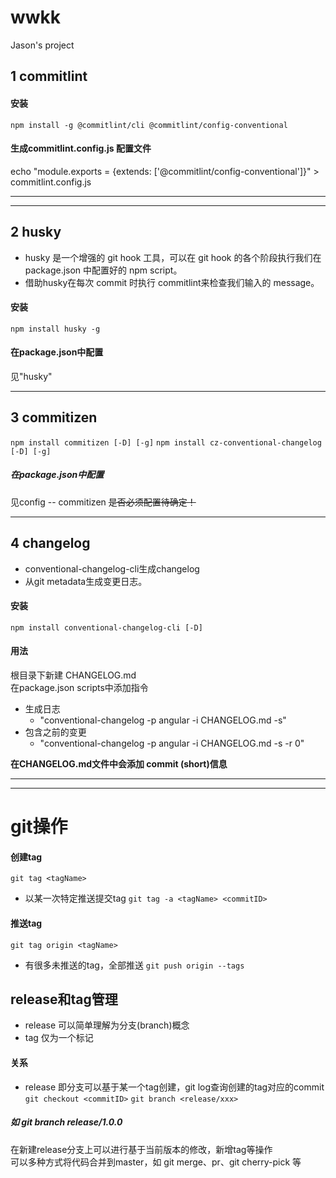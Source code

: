 # wwkk
Jason's project

## 1 commitlint
#### 安装
`npm install -g @commitlint/cli @commitlint/config-conventional`
#### 生成commitlint.config.js 配置文件
echo "module.exports = {extends: ['@commitlint/config-conventional']}" > commitlint.config.js
* * *
- - -

## 2 husky
* husky 是一个增强的 git hook 工具，可以在 git hook 的各个阶段执行我们在 package.json 中配置好的 npm script。
* 借助husky在每次 commit 时执行 commitlint来检查我们输入的 message。
#### 安装
`npm install husky -g`
#### 在package.json中配置
见"husky"
- - -

## 3 commitizen
`npm install commitizen [-D] [-g]`
`npm install cz-conventional-changelog [-D] [-g]`
##### 在package.json中配置
见config -- commitizen
~~是否必须配置待确定！~~
- - -

## 4 changelog
* conventional-changelog-cli生成changelog
* 从git metadata生成变更日志。
#### 安装
`npm install conventional-changelog-cli [-D]`
#### 用法
根目录下新建 CHANGELOG.md<br/>在package.json scripts中添加指令
+ 生成日志
  - "conventional-changelog -p angular -i CHANGELOG.md -s"
+ 包含之前的变更
  - "conventional-changelog -p angular -i CHANGELOG.md -s -r 0"
  
**在CHANGELOG.md文件中会添加 commit (short)信息**
- - -

* * *
# git操作
#### 创建tag
`git tag <tagName>`
* 以某一次特定推送提交tag
`git tag -a <tagName> <commitID>`
#### 推送tag
`git tag origin <tagName>`
* 有很多未推送的tag，全部推送
`git push origin --tags`

## release和tag管理
* release 可以简单理解为分支(branch)概念
* tag 仅为一个标记
#### 关系
* release 即分支可以基于某一个tag创建，git log查询创建的tag对应的commit
`git checkout <commitID>`
`git branch <release/xxx>`
##### 如 git branch release/1.0.0
在新建release分支上可以进行基于当前版本的修改，新增tag等操作<br />
可以多种方式将代码合并到master，如 git merge、pr、git cherry-pick 等<br />
